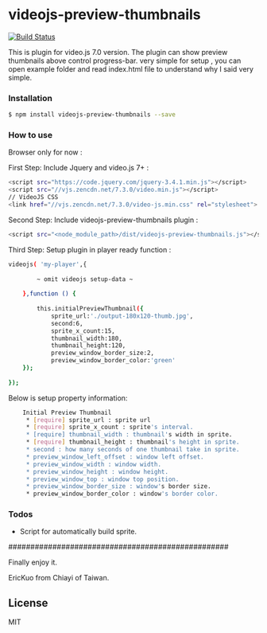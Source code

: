# videojs-preview-thumbnails
[![Build Status](https://travis-ci.org/joemccann/dillinger.svg?branch=master)](https://travis-ci.org/joemccann/dillinger)

This is plugin for video.js 7.0 version. The plugin can show preview thumbnails above control progress-bar. very simple for setup , you can open example folder and read index.html file to understand why I said very simple. 

### Installation

```sh
$ npm install videojs-preview-thumbnails --save
```

### How to use

Browser only for now :

First Step: Include Jquery and video.js 7+ :
```sh
<script src="https://code.jquery.com/jquery-3.4.1.min.js"></script>
<script src="//vjs.zencdn.net/7.3.0/video.min.js"></script>
// VideoJS CSS
<link href="//vjs.zencdn.net/7.3.0/video-js.min.css" rel="stylesheet">
```

Second Step: Include videojs-preview-thumbnails plugin : 
```sh
<script src="<node_module_path>/dist/videojs-preview-thumbnails.js"></script>
```

Third Step: Setup plugin in player ready function : 
```sh
videojs( 'my-player',{
 		
 		~ omit videojs setup-data ~
 		
 	},function () {
 		
    	this.initialPreviewThumbnail({
        	sprite_url:'./output-180x120-thumb.jpg',
            second:6,
            sprite_x_count:15,
            thumbnail_width:180,
            thumbnail_height:120,
            preview_window_border_size:2,
            preview_window_border_color:'green'
    });
    
});

```

Below is setup property information:
```sh
	Initial Preview Thumbnail
     * [require] sprite_url : sprite url
     * [require] sprite_x_count : sprite's interval.
     * [require] thumbnail_width : thumbnail's width in sprite.
     * [require] thumbnail_height : thumbnail's height in sprite.
     * second : how many seconds of one thumbnail take in sprite.
     * preview_window_left_offset : window left offset.
     * preview_window_width : window width.
     * preview_window_height : window height.
     * preview_window_top : window top position.
     * preview_window_border_size : window's border size.
     * preview_window_border_color : window's border color.
```

### Todos

 - Script for automatically build sprite.
 
##################################################

Finally enjoy it. 

EricKuo from Chiayi of Taiwan.

License
----
MIT
